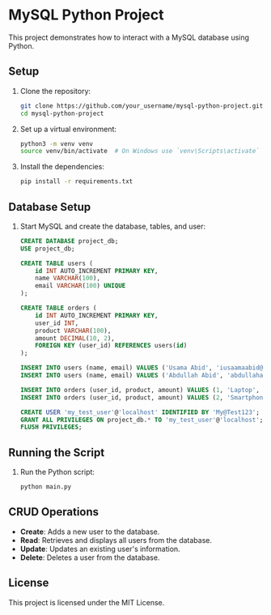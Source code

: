 # MySQL Python Project

This project demonstrates how to interact with a MySQL database using Python.

## Setup

1. Clone the repository:
    ```bash
    git clone https://github.com/your_username/mysql-python-project.git
    cd mysql-python-project
    ```

2. Set up a virtual environment:
    ```bash
    python3 -m venv venv
    source venv/bin/activate  # On Windows use `venv\Scripts\activate`
    ```

3. Install the dependencies:
    ```bash
    pip install -r requirements.txt
    ```

## Database Setup

1. Start MySQL and create the database, tables, and user:
    ```sql
    CREATE DATABASE project_db;
    USE project_db;

    CREATE TABLE users (
        id INT AUTO_INCREMENT PRIMARY KEY,
        name VARCHAR(100),
        email VARCHAR(100) UNIQUE
    );

    CREATE TABLE orders (
        id INT AUTO_INCREMENT PRIMARY KEY,
        user_id INT,
        product VARCHAR(100),
        amount DECIMAL(10, 2),
        FOREIGN KEY (user_id) REFERENCES users(id)
    );

    INSERT INTO users (name, email) VALUES ('Usama Abid', 'iusaamaabid@gmail.com');
    INSERT INTO users (name, email) VALUES ('Abdullah Abid', 'abdullahabid@gmail.com');

    INSERT INTO orders (user_id, product, amount) VALUES (1, 'Laptop', 999.99);
    INSERT INTO orders (user_id, product, amount) VALUES (2, 'Smartphone', 599.99);

    CREATE USER 'my_test_user'@'localhost' IDENTIFIED BY 'My@Test123';
    GRANT ALL PRIVILEGES ON project_db.* TO 'my_test_user'@'localhost';
    FLUSH PRIVILEGES;
    ```

## Running the Script

1. Run the Python script:
    ```bash
    python main.py
    ```

## CRUD Operations

- **Create**: Adds a new user to the database.
- **Read**: Retrieves and displays all users from the database.
- **Update**: Updates an existing user's information.
- **Delete**: Deletes a user from the database.

## License

This project is licensed under the MIT License.

